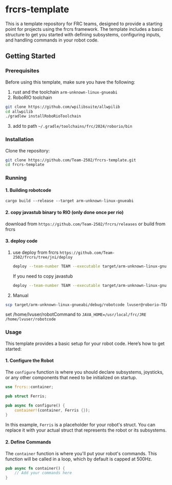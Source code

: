 # frcrs-template
This is a template repository for FRC teams, designed to provide a starting point for projects using the frcrs framework. The template includes a basic structure to get you started with defining subsystems, configuring inputs, and handling commands in your robot code.

## Getting Started
### Prerequisites
Before using this template, make sure you have the following:
1. rust and the toolchain `arm-unknown-linux-gnueabi`
2. RoboRIO toolchain
```bash
git clone https://github.com/wpilibsuite/allwpilib
cd allwpilib
./gradlew installRoboRioToolchain
```
3. add to path `~/.gradle/toolchains/frc/2024/roborio/bin`
### Installation
Clone the repository:

```bash
git clone https://github.com/Team-2502/frcrs-template.git
cd frcrs-template
```
### Running
#### 1. Building robotcode
`cargo build --release --target arm-unknown-linux-gnueabi`
#### 2. copy javastub binary to RIO (only done once per rio)
download from `https://github.com/Team-2502/frcrs/releases`
or build from frcrs
#### 3. deploy code
1. use deploy from frcrs `https://github.com/Team-2502/frcrs/tree/jni/deploy`
   ```bash
   deploy --team-number TEAM --executable target/arm-unknown-linux-gnueabi/debug/robotcode
   ```
   If you need to copy javastub
   ```bash
   deploy --team-number TEAM --executable target/arm-unknown-linux-gnueabi/debug/robotcode --lib /path/to/javastub.jar
   ```
2. Manual
  ```bash
  scp target/arm-unknown-linux-gnueabi/debug/robotcode lvuser@roborio-TEAM-frc.local:.
  ```
  set /home/lvuser/robotCommand to `JAVA_HOME=/usr/local/frc/JRE /home/lvuser/robotcode`

### Usage
This template provides a basic setup for your robot code. Here’s how to get started:

#### 1. Configure the Robot
The `configure` function is where you should declare subsystems, joysticks, or any other components that need to be initialized on startup.

```rust
use frcrs::container;

pub struct Ferris;

pub async fn configure() {
    container!(container, Ferris {});
}
```
In this example, `Ferris` is a placeholder for your robot's struct. You can replace it with your actual struct that represents the robot or its subsystems.

#### 2. Define Commands
The `container` function is where you'll put your robot's commands. This function will be called in a loop, which by default is capped at 500Hz.

```rust
pub async fn container() {
    // Add your commands here
}
```
